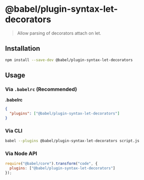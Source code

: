 # @babel/plugin-syntax-let-decorators

> Allow parsing of decorators attach on let.

## Installation

```sh
npm install --save-dev @babel/plugin-syntax-let-decorators
```

## Usage

### Via `.babelrc` (Recommended)

**.babelrc**

```json
{
  "plugins": ["@babel/plugin-syntax-let-decorators"]
}
```

### Via CLI

```sh
babel --plugins @babel/plugin-syntax-let-decorators script.js
```

### Via Node API

```javascript
require("@babel/core").transform("code", {
  plugins: ["@babel/plugin-syntax-let-decorators"]
});
```

